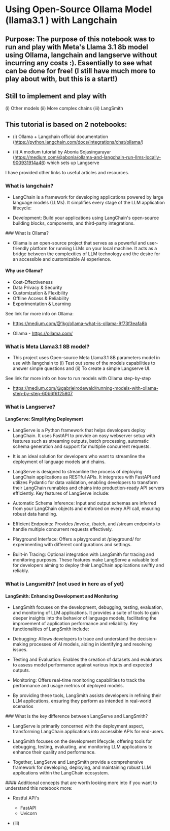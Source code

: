 # Using Open-Source Ollama Model (llama3.1 ) with Langchain


## Purpose: The purpose of this notebook was to run and play with Meta's Llama 3.1 8b model using Ollama, langchain and langserve without incurring any costs :). Essentially to see what can be done for free! (I still have much more to play about with, but this is a start!)

## Still to implement and play with 

(i) Other models 
(ii) More complex chains
(iii) LangSmith

## This tutorial is based on 2 notebooks:

 - (i) Ollama + Langchain official documentation (https://python.langchain.com/docs/integrations/chat/ollama/)

 - (ii) A medium tutorial by Abonia Sojasingarayar (https://medium.com/@abonia/ollama-and-langchain-run-llms-locally-900931914a46) which sets up Langserve 

 I have provided other links to useful articles and resources. 


### What is langchain?

- LangChain is a framework for developing applications powered by large language models (LLMs). It simplifies every stage of the LLM application lifecycle:

- Development: Build your applications using LangChain's open-source building blocks, components, and third-party integrations.


### What is Ollama?

- Ollama is an open-source project that serves as a powerful and user-friendly platform for running LLMs on your local machine. It acts as a bridge between the complexities of LLM technology and the desire for an accessible and customizable AI experience. 


#### Why use Ollama? 

- Cost-Effectiveness
- Data Privacy & Security 
- Customization & Flexibility 
- Offline Access & Reliability 
- Experimentation & Learning 

See link for more info on Ollama: 

- https://medium.com/@1kg/ollama-what-is-ollama-9f73f3eafa8b

- Ollama - https://ollama.com/



### What is Meta Llama3.1 8B model?

- This project uses Open-source Meta Llama3.1 8B parameters model in use with llangchain to (i) Test out some of the models capabilities to answer simple questions and (ii) To create a simple Langserve UI. 

See link for more info on how to run models with Ollama step-by-step 

- https://medium.com/@gabrielrodewald/running-models-with-ollama-step-by-step-60b6f6125807  




### What is Langserve?
 
#### LangServe: Simplifying Deployment

- LangServe is a Python framework that helps developers deploy LangChain. It uses FastAPI to provide an easy webserver setup with features such as streaming outputs, batch processing, automatic schema generation and support for multiplie concurrent requests. 

- It is an ideal solution for developers who want to streamline the deployment of language models and chains.


- LangServe is designed to streamline the process of deploying LangChain applications as RESTful APIs. It integrates with FastAPI and utilizes Pydantic for data validation, enabling developers to transform their LangChain runnables and chains into production-ready API servers efficiently. Key features of LangServe include:

- Automatic Schema Inference: Input and output schemas are inferred from your LangChain objects and enforced on every API call, ensuring robust data handling.

- Efficient Endpoints: Provides /invoke, /batch, and /stream endpoints to handle multiple concurrent requests effectively.

- Playground Interface: Offers a playground at /playground/ for experimenting with different configurations and settings.

- Built-in Tracing: Optional integration with LangSmith for tracing and monitoring purposes.
These features make LangServe a valuable tool for developers aiming to deploy their LangChain applications swiftly and reliably.



### What is Langsmith? (not used in here as of yet) 

#### LangSmith: Enhancing Development and Monitoring

- LangSmith focuses on the development, debugging, testing, evaluation, and monitoring of LLM applications. It provides a suite of tools to gain deeper insights into the behavior of language models, facilitating the improvement of application performance and reliability. Key functionalities of LangSmith include:

- Debugging: Allows developers to trace and understand the decision-making processes of AI models, aiding in identifying and resolving issues.

- Testing and Evaluation: Enables the creation of datasets and evaluators to assess model performance against various inputs and expected outputs.

- Monitoring: Offers real-time monitoring capabilities to track the performance and usage metrics of deployed models.

- By providing these tools, LangSmith assists developers in refining their LLM applications, ensuring they perform as intended in real-world scenarios



### What is the key difference between LangServe and LangSmith? 

- LangServe is primarily concerned with the deployment aspect, transforming LangChain applications into accessible APIs for end-users.

- LangSmith focuses on the development lifecycle, offering tools for debugging, testing, evaluating, and monitoring LLM applications to enhance their quality and performance.

- Together, LangServe and LangSmith provide a comprehensive framework for developing, deploying, and maintaining robust LLM applications within the LangChain ecosystem.

#### Additional concepts that are worth looking more into if you want to understand this notebook more:

- Restful API's
    - FastAPI
    - Uvicorn


- (iii) 
